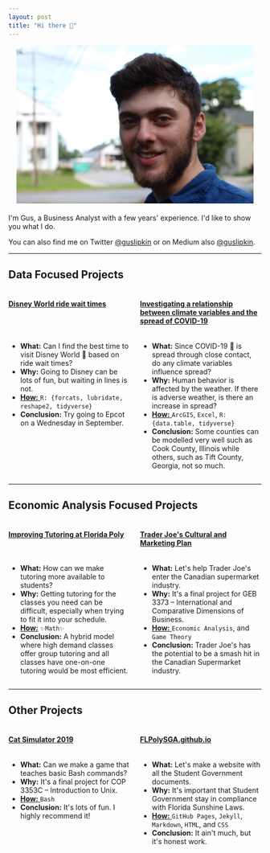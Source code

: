 ```yaml
---
layout: post
title: "Hi there 👋"
---
```


<link rel="stylesheet" href="../assets/wide.css">

<style>
.grid-container {
    display: grid;
    grid-template-columns: 1fr 1fr;
    column-gap: 20px;
    align-content: start;
  }
  .title-1 {
    grid-column:  1; 
    grid-row:  1;
  }
  .title-2 {
    grid-column: 2;
    grid-row: 1;
  }
  .content-1 {
    grid-column:  1; 
    grid-row:  2;
  }
  .content-2 {
    grid-column:  2; 
    grid-row:  2;
  }

  @media (max-width: 700px) {
    .flex-item {
      flex: 100%;
    }

    .grid-container {
      display: grid;
      grid-template-columns: 1fr;
    }
    .content-1, .content-2, .title-1, .title-2 {
      grid-column: unset;
      grid-row: unset;
    }
  }
</style>

<center>
  <img src="/assets/gus_headshot_landscape.jpg"
  style="max-height: 315px;"/>
</center>
<br>
I'm Gus, a Business Analyst with a few years' experience. I'd like to show you what I do.

You can also find me on Twitter <a href="https://twitter.com/GusLipkin">@guslipkin</a> or on Medium also <a href="https://guslipkin.medium.com">@guslipkin</a>.

<hr>
<h2>Data Focused Projects</h2>

<div class="grid-container">
  <div class="title-1 title"><h4><a href="/presentations/disney_world_ride_wait_times/">Disney World ride wait times</a></h4></div>
  <div class="content-1 content"><ul>
    <li><b>What:</b> Can I find the best time to visit Disney World 🏰 based on ride wait times?</li>
    <li><b>Why:</b> Going to Disney can be lots of fun, but waiting in lines is not.</li>
    <li><a href="https://github.com/guslipkin/disney_ds"><b>How:</b> </a><code>R: {forcats, lubridate, reshape2, tidyverse}</code></li>
    <li><b>Conclusion:</b> Try going to Epcot on a Wednesday in September.</li>
  </ul></div>
  <div class="title-2 title"><h4><a href="/presentations/covid_time_series_gis/">Investigating a relationship between climate variables and the spread of COVID-19</a></h4></div>
  <div class="content-2 content"><ul>
    <li><b>What:</b> Since COVID-19 🦠 is spread through close contact, do any climate variables influence spread?</li>
    <li><b>Why:</b> Human behavior is affected by the weather. If there is adverse weather, is there an increase in spread?</li>
    <li><a href="https://github.com/guslipkin/COVID-TimeSeries-GIS"><b>How:</b> </a><code>ArcGIS</code>, <code>Excel</code>, <code>R: {data.table, tidyverse}</code></li>
    <li><b>Conclusion:</b> Some counties can be modelled very well such as Cook County, Illinois while others, such as Tift County, Georgia, not so much.</li>
  </ul></div>
</div>

<hr>
<h2>Economic Analysis Focused Projects</h2>

<div class="grid-container">
  <div class="title-1 title"><h4><a href="/presentations/tutoring_at_poly/">Improving Tutoring at Florida Poly</a></h4></div>
  <div class="content-1 content"><ul>
    <li><b>What:</b> How can we make tutoring more available to students?</li>
    <li><b>Why:</b> Getting tutoring for the classes you need can be difficult, especially when trying to fit it into your schedule.</li>
    <li><a href="https://github.com/guslipkin/Fall2021/tree/main/ECO%203930%20%7E%20Contemporary%20Economics/Final%20Paper"><b>How:</b></a> <code>✨Math✨</code></li>
    <li><b>Conclusion:</b> A hybrid model where high demand classes offer group tutoring and all classes have one-on-one tutoring would be most efficient.</li>
  </ul></div>
    <div class="title-2 title"><h4><a href="/presentations/trader_joes_cultural_marketing_plan/">Trader Joe's Cultural and Marketing Plan</a></h4></div>
    <div class="content-2 content"><ul>
      <li><b>What:</b> Let's help Trader Joe's enter the Canadian supermarket industry.</li>
      <li><b>Why:</b> It's a final project for GEB 3373 – International and Comparative Dimensions of Business.</li>
      <li><a href="https://github.com/guslipkin/Spring2021/blob/main/GEB%203373%20%7E%20International%20Comparative%20Dimensions/GEB%203373%20Final%20Project"><b>How:</b> </a><code>Economic Analysis</code>, and <code>Game Theory</code></li>
      <li><b>Conclusion:</b> Trader Joe's has the potential to be a smash hit in the Canadian Supermarket industry.</li>
    </ul></div>
</div>

<hr>
<h2>Other Projects</h2>

<div class="grid-container">
    <div class="title-1 title"><h4><a href="/presentations/cat_simulator_2019/">Cat Simulator 2019</a></h4></div>
    <div class="content-1 content"><ul>
      <li><b>What:</b> Can we make a game that teaches basic Bash commands?</li>
      <li><b>Why:</b> It's a final project for COP 3353C – Introduction to Unix.</li>
      <li><a href="https://github.com/guslipkin/Lark"><b>How:</b> </a><code>Bash</code></li>
      <li><b>Conclusion:</b> It's lots of fun. I highly recommend it!</li>
    </ul></div>
    <div class="title-2 title"><h4><a href="https://flpolysga.github.io/">FLPolySGA.github.io</a></h4></div>
    <div class="content-2 content"><ul>
      <li><b>What:</b> Let's make a website with all the Student Government documents.</li>
      <li><b>Why:</b> It's important that Student Government stay in compliance with Florida Sunshine Laws.</li>
      <li><a href="https://github.com/FLPolySGA/FLPolySGA.github.io"><b>How:</b> </a><code>GitHub Pages</code>, <code>Jekyll</code>, <code>Markdown</code>, <code>HTML</code>, and <code>CSS</code></li>
      <li><b>Conclusion:</b> It ain't much, but it's honest work.</li>
    </ul></div>
</div>
